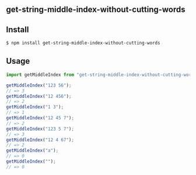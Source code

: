 ## get-string-middle-index-without-cutting-words

## Install

```bash
$ npm install get-string-middle-index-without-cutting-words
```

## Usage

```js
import getMiddleIndex from "get-string-middle-index-without-cutting-words";

getMiddleIndex("123 56");
// => 3
getMiddleIndex("12 456");
// => 2
getMiddleIndex("1 3");
// => 1
getMiddleIndex("12 45 7");
// => 2
getMiddleIndex("123 5 7");
// => 3
getMiddleIndex("12 4 67");
// => 2
getMiddleIndex("a");
// => 0
getMiddleIndex("");
// => 0
```
